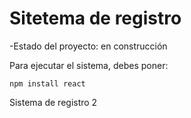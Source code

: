<h1>Sitetema de registro</h1>

-Estado del proyecto: en construcción

Para ejecutar el sistema, debes poner:

```npm install react```

Sistema de registro 2 
